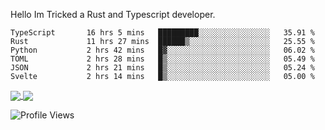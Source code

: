 Hello Im Tricked a Rust and Typescript developer.

<!--START_SECTION:waka-->

```text
TypeScript       16 hrs 5 mins   █████████░░░░░░░░░░░░░░░░   35.91 %
Rust             11 hrs 27 mins  ██████▒░░░░░░░░░░░░░░░░░░   25.55 %
Python           2 hrs 42 mins   █▓░░░░░░░░░░░░░░░░░░░░░░░   06.02 %
TOML             2 hrs 28 mins   █▒░░░░░░░░░░░░░░░░░░░░░░░   05.49 %
JSON             2 hrs 21 mins   █▒░░░░░░░░░░░░░░░░░░░░░░░   05.24 %
Svelte           2 hrs 14 mins   █▒░░░░░░░░░░░░░░░░░░░░░░░   05.00 %
```

<!--END_SECTION:waka-->

<a href="https://github.com/Tricked-dev?tab=repositories">
  <img align="center" src="https://github-readme-stats.vercel.app/api/top-langs/?username=Tricked-dev&hide=scheme&count_private=true&title_color=EC5061&text_color=FBDCDF&icon_color=E89F9A&bg_color=0D1117" />
</a>
<a href="https://github.com/Tricked-dev?tab=repositories">
  <img align="center" src="https://github-readme-stats.vercel.app/api?username=Tricked-dev&show_icons=true&line_height=33&count_private=true&title_color=EC5061&text_color=FBDCDF&icon_color=E89F9A&bg_color=0D1117&compact=true" />
</a>

![Profile Views](https://api.tricked.pro/badge?user=tricked&style=FlatSquare)

